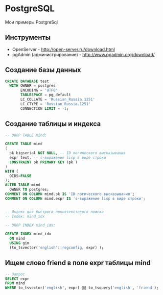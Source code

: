 PostgreSQL
==========

Мои примеры PostgreSql

Инструменты
-----------
 * OpenServer - http://open-server.ru/download.html
 * pgAdmin (администрирование) - http://www.pgadmin.org/download/




Создание базы данных
--------------------
```sql
CREATE DATABASE test
  WITH OWNER = postgres
       ENCODING = 'UTF8'
       TABLESPACE = pg_default
       LC_COLLATE = 'Russian_Russia.1251'
       LC_CTYPE = 'Russian_Russia.1251'
       CONNECTION LIMIT = -1;
```

Создание таблицы и индекса
--------------------------
```sql
-- DROP TABLE mind;

CREATE TABLE mind
(
  pk bigserial NOT NULL, -- ID логического высказывания
  expr text, -- s-выражение lisp в виде строки
  CONSTRAINT pk PRIMARY KEY (pk )
)
WITH (
  OIDS=FALSE
);
ALTER TABLE mind
  OWNER TO postgres;
COMMENT ON COLUMN mind.pk IS 'ID логического высказывания';
COMMENT ON COLUMN mind.expr IS 's-выражение lisp в виде строки';


-- Индекс для быстрого полнотекстового поиска
-- Index: mind_idx

-- DROP INDEX mind_idx;

CREATE INDEX mind_idx
  ON mind
  USING gin
  (to_tsvector('english'::regconfig, expr) );
```

Ищем слово friend в поле expr таблицы mind
------------------------------------------
```sql
-- Запрос
SELECT expr
FROM mind
WHERE to_tsvector('english', expr) @@ to_tsquery('english', 'friend');
```
